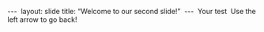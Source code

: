 --- 
layout: slide
title: “Welcome to our second slide!” 
--- 
Your test 
Use the left arrow to go back! 
